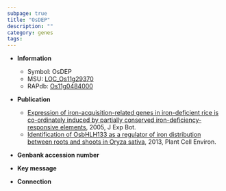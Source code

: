 ```yaml
---
subpage: true
title: "OsDEP"
description: ""
category: genes
tags: 
---
```


* **Information**  
    + Symbol: OsDEP  
    + MSU: [LOC_Os11g29370](http://rice.plantbiology.msu.edu/cgi-bin/ORF_infopage.cgi?orf=LOC_Os11g29370)  
    + RAPdb: [Os11g0484000](http://rapdb.dna.affrc.go.jp/viewer/gbrowse_details/irgsp1?name=Os11g0484000)  

* **Publication**  
    + [Expression of iron-acquisition-related genes in iron-deficient rice is co-ordinately induced by partially conserved iron-deficiency-responsive elements](http://www.ncbi.nlm.nih.gov/pubmed?term=Expression+of+iron-acquisition-related+genes+in+iron-deficient+rice+is+co-ordinately+induced+by+partially+conserved+iron-deficiency-responsive+elements%5BTitle%5D), 2005, J Exp Bot.
    + [Identification of OsbHLH133 as a regulator of iron distribution between roots and shoots in Oryza sativa](http://www.ncbi.nlm.nih.gov/pubmed?term=Identification+of+OsbHLH133+as+a+regulator+of+iron+distribution+between+roots+and+shoots+in+Oryza+sativa%5BTitle%5D), 2013, Plant Cell Environ.

* **Genbank accession number**  

* **Key message**  

* **Connection**  




